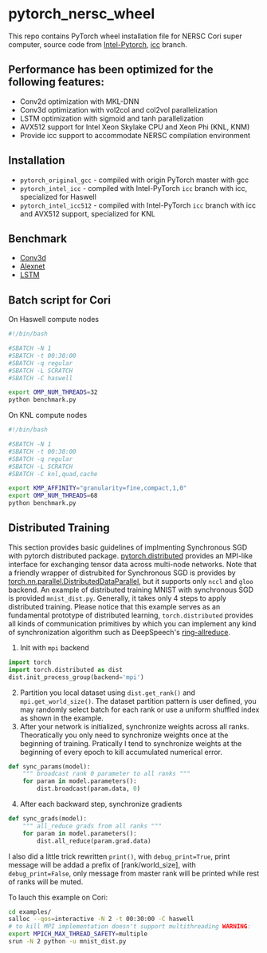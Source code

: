 # pytorch_nersc_wheel
This repo contains PyTorch wheel installation file for NERSC Cori super computer, source code from [Intel-Pytorch](https://github.com/intel/pytorch), [icc](https://github.com/intel/pytorch/tree/icc) branch.

## Performance has been optimized for the following features:
* Conv2d optimization with MKL-DNN
* Conv3d optimization with vol2col and col2vol parallelization
* LSTM optimization with sigmoid and tanh parallelization
* AVX512 support for Intel Xeon Skylake CPU and Xeon Phi (KNL, KNM)
* Provide icc support to accommodate NERSC compilation environment

## Installation
* `pytorch_original_gcc` - compiled with origin PyTorch master with gcc
* `pytorch_intel_icc` - compiled with Intel-PyTorch `icc` branch with icc, specialized for Haswell
* `pytorch_intel_icc512` - compiled with Intel-PyTorch `icc` branch with icc and AVX512 support, specialized for KNL

## Benchmark
* [Conv3d](https://github.com/MlWoo/PyTorch-benchmark)
* [Alexnet](https://github.com/mingfeima/convnet-benchmarks)
* [LSTM](https://github.com/xhzhao/pytorch-rnn-benchmark)

## Batch script for Cori
On Haswell compute nodes
```bash
#!/bin/bash

#SBATCH -N 1
#SBATCH -t 00:30:00
#SBATCH -q regular
#SBATCH -L SCRATCH
#SBATCH -C haswell

export OMP_NUM_THREADS=32
python benchmark.py
```
On KNL compute nodes
```bash
#!/bin/bash

#SBATCH -N 1
#SBATCH -t 00:30:00
#SBATCH -q regular
#SBATCH -L SCRATCH
#SBATCH -C knl,quad,cache

export KMP_AFFINITY="granularity=fine,compact,1,0"
export OMP_NUM_THREADS=68
python benchmark.py
```

## Distributed Training
This section provides basic guidelines of implmenting Synchronous SGD with pytorch distributed package. 
[pytorch.distributed](http://pytorch.org/docs/master/distributed.html) provides an MPI-like interface for exchanging tensor data across multi-node networks. Note that a friendly wrapper of distrubited for Synchronous SGD is provides by [torch.nn.parallel.DistributedDataParallel](http://pytorch.org/docs/master/nn.html#torch.nn.parallel.DistributedDataParallel), but it supports only `nccl` and `gloo` backend. 
An example of distributed training MNIST with synchronous SGD is provided `mnist_dist.py`.
Generally, it takes only 4 steps to apply distributed training.
Please notice that this example serves as an fundamental prototype of distributed learning, `torch.distributed` provides all kinds of communication primitives by which you can implement any kind of synchronization algorithm such as DeepSpeech's [ring-allreduce](http://pytorch.org/tutorials/intermediate/dist_tuto.html#our-own-ring-allreduce).

1. Init with `mpi` backend
```python
import torch
import torch.distributed as dist
dist.init_process_group(backend='mpi')
```
2. Partition you local dataset using `dist.get_rank()` and `mpi.get_world_size()`.
The dataset partition pattern is user defined, you may randomly select batch for each rank or use a uniform shuffled index as shown in the example.
3. After your network is initialized, synchronize weights across all ranks.
Theoratically you only need to synchronize weights once at the beginning of training.
Pratically I tend to synchronize weights at the beginning of every epoch to kill accumulated numerical error.
```python
def sync_params(model):
    """ broadcast rank 0 parameter to all ranks """
    for param in model.parameters():
        dist.broadcast(param.data, 0)
```
4. After each backward step, synchronize gradients
```python
def sync_grads(model):
    """ all_reduce grads from all ranks """
    for param in model.parameters():
        dist.all_reduce(param.grad.data)
```
I also did a little trick rewritten `print()`, with `debug_print=True`, print message will be addad a prefix of [rank/world_size], with `debug_print=False`, only message from master rank will be printed while rest of ranks will be muted.

To lauch this example on Cori:
 ```bash
cd examples/
salloc --qos=interactive -N 2 -t 00:30:00 -C haswell
# to kill MPI implementation doesn't support multithreading WARNING:
export MPICH_MAX_THREAD_SAFETY=multiple
srun -N 2 python -u mnist_dist.py
```
